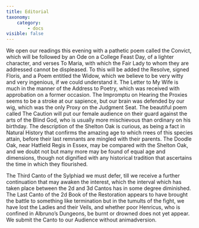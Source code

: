 ```yaml
---
title: Editorial
taxonomy:
    category:
        - docs
visible: false
---
```


We open our readings this evening with a pathetic poem called the Convict, which will be followed by an Ode on a College Feast Day, of a lighter character, and verses To Maria, with which the Fair Lady to whom they are addressed cannot be displeased. To this will be added the Resolve, signed Floris, and a Poem entitled the Widow, which we believe to be very witty and very ingenious, if we could understand it. The Letter to My Wife is much in the manner of the Address to Poetry, which was received with approbation on a former occasion. The Impromptu on Hearing the Proxies seems to be a stroke at our sapience, but our brain was defended by our wig, which was the only Proxy on the Judgment Seat. The beautiful poem called The Caution will put our female audience on their guard against the arts of the Blind God, who is usually more mischievous than ordinary on his birthday. The description of the Shelton Oak is curious, as being a fact in Natural History that confirms the amazing age to which rrees of this species attain, before their last remnants are mingled with their parents. The Doodle Oak, near Hatfield Regis in Essex, may be compared with the Shelton Oak, and we doubt not but many more may be found of equal age and dimensions, though not dignified with any historical tradition that ascertains the time in which they flourished.

The Third Canto of the Sylphiad we must defer, till we receive a further continuation that may awaken the interest, which the interval which has taken place between the 2d and 3d Cantos has in some degree diminished. The Last Canto of the 2d Book of the Restoration appears to have brought the battle to something like termination but in the tumults of the fight, we have lost the Ladies and their Veils, and whether poor Henricus, who is confined in Albruno’s Dungeons, be burnt or drowned does not yet appear. We submit the Canto to our Audience without animadversion.